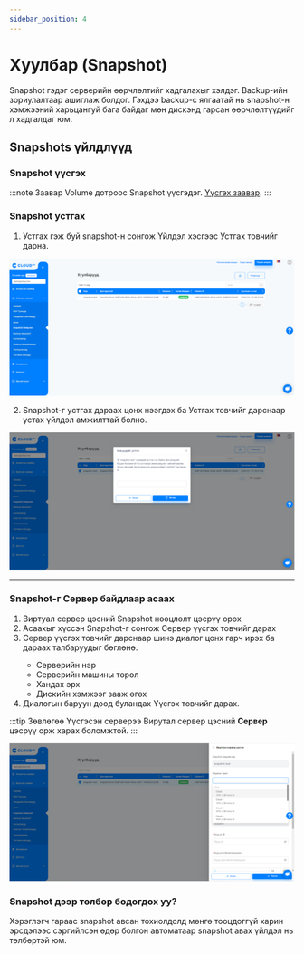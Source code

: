 ```yaml
---
sidebar_position: 4
---
```


# Хуулбар (Snapshot)

Snapshot гэдэг серверийн өөрчлөлтийг хадгалахыг хэлдэг. Backup-ийн зориулалтаар ашиглаж болдог. Гэхдээ backup-с ялгаатай нь snapshot-н хэмжээний харьцангуй бага байдаг мөн дискэнд гарсан өөрчлөлтүүдийг л хадгалдаг юм.

## Snapshots үйлдлүүд

### Snapshot үүсгэх

:::note Заавар
Volume дотроос Snapshot үүсгэдэг. <a href='./volume#виртуал-дискийн-хуулбарыг-хадгалах-snapshot'>Үүсгэх заавар</a>.
:::

### Snapshot устгах

<ol>
    <li>Устгах гэж буй snapshot-н сонгож Үйлдэл хэсгээс Устгах товчийг дарна.</li>
</ol>

  ![Snapshot-1](./img/snapshot/Snapshot-1.png)

<ol start='2'>
    <li>Snapshot-г устгах дараах цонх нээгдэх ба Устгах товчийг дарснаар устах үйлдэл амжилттай болно.</li>
</ol>

  ![Snapshot-2](./img/snapshot/Snapshot-2.png)

<hr></hr>

### Snapshot-г Сервер байдлаар асаах

<ol>
    <li>Виртуал сервер цэсний Snapshot нөөцлөлт цэсрүү орох</li>
    <li>Асаахыг хүссэн Snapshot-г сонгож Сервер үүсгэх товчийг дарах</li>
    <li>Сервер үүсгэх товчийг дарснаар шинэ диалог цонх гарч ирэх ба дараах талбаруудыг бөглөнө.</li>
    <ul>
        <li>Серверийн нэр</li>
        <li>Серверийн машины төрөл</li>
        <li>Хандах эрх</li>
        <li>Дискийн хэмжээг зааж өгөх</li>
    </ul>
    <li>Диалогын баруун доод буландах Үүсгэх товчийг дарах.</li>
</ol>

:::tip Зөвлөгөө
Үүсгэсэн серверээ Вирутал сервер цэсний **Сервер** цэсрүү орж харах боломжтой.
:::

  ![Snapshot-3](./img/snapshot/Snapshot-3.png)

### Snapshot дээр төлбөр бодогдох уу?

Хэрэглэгч гараас snapshot авсан тохиолдолд мөнгө тооцдоггүй харин эрсдэлээс сэргийлсэн өдөр болгон автоматаар snapshot авах үйлдэл нь төлбөртэй юм.

